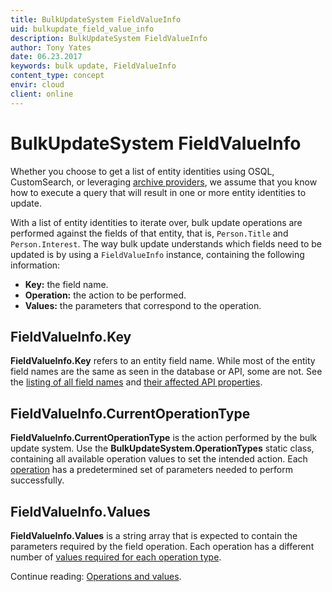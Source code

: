 ```yaml
---
title: BulkUpdateSystem FieldValueInfo
uid: bulkupdate_field_value_info
description: BulkUpdateSystem FieldValueInfo
author: Tony Yates
date: 06.23.2017
keywords: bulk update, FieldValueInfo
content_type: concept
envir: cloud
client: online
---
```


# BulkUpdateSystem FieldValueInfo

Whether you choose to get a list of entity identities using OSQL, CustomSearch, or leveraging [archive providers][3], we assume that you know how to execute a query that will result in one or more entity identities to update.

With a list of entity identities to iterate over, bulk update operations are performed against the fields of that entity, that is, `Person.Title` and `Person.Interest`. The way bulk update understands which fields need to be updated is by using a `FieldValueInfo` instance, containing the following information:

* **Key:** the field name.
* **Operation:** the action to be performed.
* **Values:** the parameters that correspond to the operation.

## FieldValueInfo.Key

**FieldValueInfo.Key** refers to an entity field name. While most of the entity field names are the same as seen in the database or API, some are not. See the [listing of all field names][1] and [their affected API properties][2].

## FieldValueInfo.CurrentOperationType

**FieldValueInfo.CurrentOperationType** is the action performed by the bulk update system. Use the **BulkUpdateSystem.OperationTypes** static class, containing all available operation values to set the intended action. Each [operation][1] has a predetermined set of parameters needed to perform successfully.

## FieldValueInfo.Values

**FieldValueInfo.Values** is a string array that is expected to contain the parameters required by the field operation. Each operation has a different number of [values required for each operation type][2].

Continue reading: [Operations and values][1].

<!-- Referenced links -->
[1]: operations-and-values.md
[2]: entities-field-types.md
[3]: ../../archive-providers/index.md
